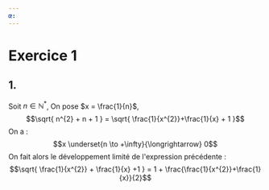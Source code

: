 ```yaml
---
œ:
---
```

# Exercice 1
## 1. 
Soit $n \in \mathbb{N}^{*}$, 
On pose $x = \frac{1}{n}$, 
$$\sqrt{ n^{2} + n + 1 } = \sqrt{ \frac{1}{x^{2}}+\frac{1}{x} + 1 }$$
On a : 
$$x \underset{n \to +\infty}{\longrightarrow} 0$$
On fait alors le développement limité de l'expression précédente : 
$$\sqrt{ \frac{1}{x^{2}} + \frac{1}{x} +1 } = 1 + \frac{\frac{1}{x^{2}}+\frac{1}{x}}{2}$$